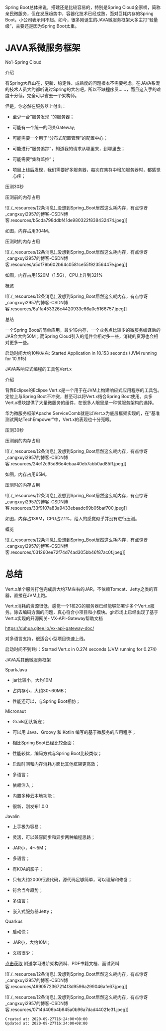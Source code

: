 
Spring Boot总体来说，搭建还是比较容易的，特别是Spring Cloud全家桶，简称亲民微服务，但在发展趋势中，容器化技术已经成熟，面对巨耗内存的Spring Boot，小公司表示用不起。如今，很多刚诞生的JAVA微服务框架大多主打“轻量级”，主要还是因为Spring Boot太重。

# JAVA系微服务框架

No1-Spring Cloud

介绍

有Spring大靠山在，更新、稳定性、成熟度的问题根本不需要考虑。在JAVA系混的技术人员大约都听说过Spring的大名吧，所以不缺程序员……，而且这入手的难度十分低，完全可以省去一个架构师。

但是，你必然在服务器上付出：

*   至少一台“服务发现 ”的服务器；
    
*   可能有一个统一的网关Gateway;
    
*   可能需要一个用于“分布式配置管理”的配置中心；
    
*   可能进行“服务追踪”，知道我的请求从哪里来，到哪里去；
    
*   可能需要“集群监控”；
    
*   项目上线后发现，我们需要好多服务器，每次在集群中增加服务器时，都感觉心疼；
    

压测30秒

压测前的内存占用

![[./_resources/(2条消息)_没想到Spring_Boot居然这么耗内存，有点惊讶_cangxuyi2957的博客-CSDN博客.resources/b5cda798ddbf41de980322f838432474.jpeg]]

如图，内存占用304M。

压测时的内存占用

![[./_resources/(2条消息)_没想到Spring_Boot居然这么耗内存，有点惊讶_cangxuyi2957的博客-CSDN博客.resources/a5df79b602b64c0581ce55f92356447e.jpeg]]

如图，内存占用1520M（1.5G），CPU上升到321%

概览

![[./_resources/(2条消息)_没想到Spring_Boot居然这么耗内存，有点惊讶_cangxuyi2957的博客-CSDN博客.resources/6a1fa453326c4420933c66a0c5166757.jpeg]]

总结

一个Spring Boot的简单应用，最少1G内存，一个业务点比较少的微服务编译后的JAR会大约50M；而Spring Cloud引入的组件会相对多一些，消耗的资源也会相对更多一些。

启动时间大约10秒左右: Started Application in 10.153 seconds (JVM running for 10.915)

JAVA系响应式编程的工具包Vert.x

介绍

背靠Eclipse的Eclipse Vert.x是一个用于在JVM上构建响应式应用程序的工具包。定位上与Spring Boot不冲突，甚至可以将Vert.x结合Spring Boot使用。众多Vert.x模块提供了大量微服务的组件，在很多人眼里是一种微服务架构的选择。

华为微服务框架Apache ServiceComb就是以Vert.x为底层框架实现的，在"基准测试网站TechEmpower"中，Vert.x的表现也十分亮眼。

压测30秒

压测前的内存占用

![[./_resources/(2条消息)_没想到Spring_Boot居然这么耗内存，有点惊讶_cangxuyi2957的博客-CSDN博客.resources/24e12c95d86e4ebaa40eb7abb0ad85ff.jpeg]]

如图，内存占用65M。

压测时的内存占用

![[./_resources/(2条消息)_没想到Spring_Boot居然这么耗内存，有点惊讶_cangxuyi2957的博客-CSDN博客.resources/33f9107a83a9433ebaadc69b05baf700.jpeg]]

如图，内存占139M，CPU占2.1%，给人的感觉似乎并没有进行压测。

概览

![[./_resources/(2条消息)_没想到Spring_Boot居然这么耗内存，有点惊讶_cangxuyi2957的博客-CSDN博客.resources/031260ee72f74d74ad305bb46f87ac0f.jpeg]]

# 总结

Vert.x单个服务打包完成后大约7M左右的JAR，不依赖Tomcat、Jetty之类的容器，直接在JVM上跑。

Vert.x消耗的资源很低，感觉一个1核2G的服务器已经能够部署许多个Vert.x服务。除去编码方面的问题，真心符合小项目和小模块。git市场上已经出现了基于Vert.x实现的开源网关- VX-API-Gateway帮助文档

https://duhua.gitee.io/vx-api-gateway-doc/

对多语言支持，很适合小型项目快速上线。

启动时间不到1秒：Started Vert.x in 0.274 seconds (JVM running for 0.274)

JAVA系其他微服务框架

SparkJava

*   jar比较小，大约10M
    
*   占内存小，大约30~60MB；
    
*   性能还可以，与Spring Boot相仿；
    

Micronaut

*   Grails团队新宠；
    
*   可以用 Java、Groovy 和 Kotlin 编写的基于微服务的应用程序；
    
*   相比Spring Boot已经比较全面；
    
*   性能较优，编码方式与Spring Boot比较类似；
    
*   启动时间和内存消耗方面比其他框架更高效；
    
*   多语言；
    
*   依赖注入；
    
*   内置多种云本地功能；
    
*   很新，刚发布1.0.0
    

Javalin

*   上手极为容易；
    
*   灵活，可以兼容同步和异步两种编程思路；
    
*   JAR小，4～5M；
    
*   多语言；
    
*   有KOA的影子；
    
*   只有大约2000行源代码，源代码足够简单，可以理解和修复；
    
*   符合当今趋势；
    
*   多语言；
    
*   嵌入式服务器Jetty；
    

Quarkus

*   启动快；
    
*   JAR小，大约10M；
    
*   文档很少；
    

[点击获取](https://jq.qq.com/?_wv=1027&k=5Li2r6q) 附送学习进阶架构资料、PDF书籍文档、面试资料

![[./_resources/(2条消息)_没想到Spring_Boot居然这么耗内存，有点惊讶_cangxuyi2957的博客-CSDN博客.resources/4690572367214f3d9596a299046afe67.jpeg]]

![[./_resources/(2条消息)_没想到Spring_Boot居然这么耗内存，有点惊讶_cangxuyi2957的博客-CSDN博客.resources/0714d406b4b645a0b96a7dad44021e31.jpeg]]

    Created at: 2020-09-27T16:24:00+08:00
    Updated at: 2020-09-27T16:24:00+08:00

